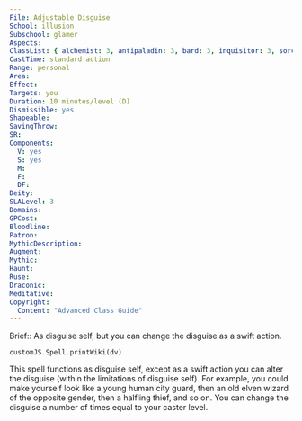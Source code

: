 ```yaml
---
File: Adjustable Disguise
School: illusion
Subschool: glamer
Aspects: 
ClassList: { alchemist: 3, antipaladin: 3, bard: 3, inquisitor: 3, sorcerer: 3, wizard: 3, witch: 3, occultist: 3, psychic: 3, mesmerist: 3, medium: 3 }
CastTime: standard action
Range: personal
Area: 
Effect: 
Targets: you
Duration: 10 minutes/level (D)
Dismissible: yes
Shapeable: 
SavingThrow: 
SR: 
Components:
  V: yes
  S: yes
  M: 
  F: 
  DF: 
Deity: 
SLALevel: 3
Domains: 
GPCost: 
Bloodline: 
Patron: 
MythicDescription: 
Augment: 
Mythic: 
Haunt: 
Ruse: 
Draconic: 
Meditative: 
Copyright:
  Content: "Advanced Class Guide"
---
```

Brief:: As disguise self, but you can change the disguise as a swift action.

```dataviewjs
customJS.Spell.printWiki(dv)
```

This spell functions as disguise self, except as a swift action you can alter the disguise (within the limitations of disguise self). For example, you could make yourself look like a young human city guard, then an old elven wizard of the opposite gender, then a halfling thief, and so on. You can change the disguise a number of times equal to your caster level.
